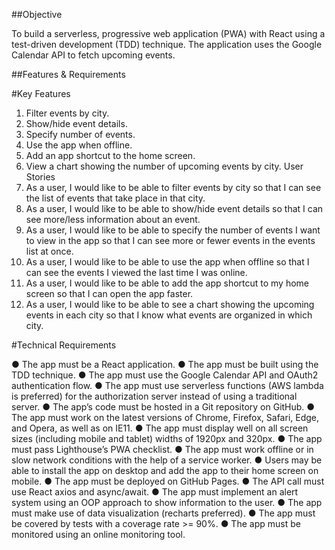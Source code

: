 ##Objective

To build a serverless, progressive web application (PWA) with React using a test-driven
development (TDD) technique. The application uses the Google Calendar API to fetch
upcoming events.

##Features & Requirements

#Key Features

1. Filter events by city.
2. Show/hide event details.
3. Specify number of events.
4. Use the app when offline.
5. Add an app shortcut to the home screen.
6. View a chart showing the number of upcoming events by city.
User Stories
1. As a user, I would like to be able to filter events by city so that I can see the list of events
that take place in that city.
2. As a user, I would like to be able to show/hide event details so that I can see more/less
information about an event.
3. As a user, I would like to be able to specify the number of events I want to view in the
app so that I can see more or fewer events in the events list at once.
4. As a user, I would like to be able to use the app when offline so that I can see the events
I viewed the last time I was online.
5. As a user, I would like to be able to add the app shortcut to my home screen so that I
can open the app faster.
6. As a user, I would like to be able to see a chart showing the upcoming events in each
city so that I know what events are organized in which city.

#Technical Requirements

● The app must be a React application.
● The app must be built using the TDD technique.
● The app must use the Google Calendar API and OAuth2 authentication flow.
● The app must use serverless functions (AWS lambda is preferred) for the authorization
server instead of using a traditional server.
● The app’s code must be hosted in a Git repository on GitHub.
● The app must work on the latest versions of Chrome, Firefox, Safari, Edge, and Opera,
as well as on IE11.
● The app must display well on all screen sizes (including mobile and tablet) widths of
1920px and 320px.
● The app must pass Lighthouse’s PWA checklist.
● The app must work offline or in slow network conditions with the help of a service
worker.
● Users may be able to install the app on desktop and add the app to their home screen
on mobile.
● The app must be deployed on GitHub Pages.
● The API call must use React axios and async/await.
● The app must implement an alert system using an OOP approach to show information to
the user.
● The app must make use of data visualization (recharts preferred).
● The app must be covered by tests with a coverage rate >= 90%.
● The app must be monitored using an online monitoring tool.